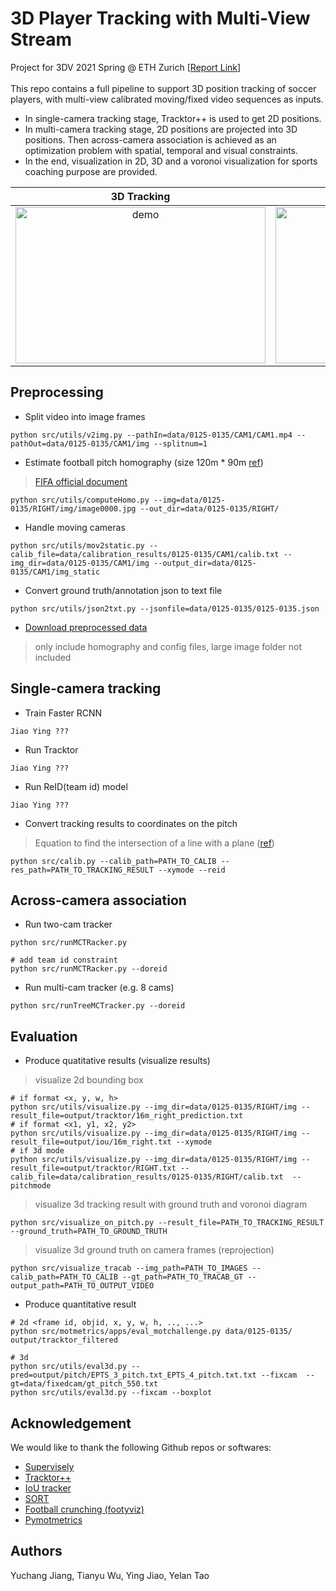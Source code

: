 # 3D Player Tracking with Multi-View Stream
Project for 3DV 2021 Spring @ ETH Zurich [[Report Link]()] <br/>
<br/>
This repo contains a full pipeline to support 3D position tracking of soccer players, with multi-view calibrated moving/fixed video sequences as inputs. 
- In single-camera tracking stage, Tracktor++ is used to get 2D positions.
- In multi-camera tracking stage, 2D positions are projected into 3D positions. Then across-camera association is achieved as an optimization problem with spatial, temporal and visual constraints.
- In the end, visualization in 2D, 3D and a voronoi visualization for sports coaching purpose are provided.

3D Tracking            |  Sports Coaching 
:-------------------------:|:-------------------------:
<img alt="demo" src="https://github.com/SherryJYC/3D-Tracking-MVS/blob/main/misc/cam1_right_team.gif" width="400" height="250" />  |  <img alt="demo" src="https://github.com/SherryJYC/3D-Tracking-MVS/blob/main/misc/cam1_right_team_gt_voronoi.gif" width="400" height="250" />



## Preprocessing 
- Split video into image frames
```
python src/utils/v2img.py --pathIn=data/0125-0135/CAM1/CAM1.mp4 --pathOut=data/0125-0135/CAM1/img --splitnum=1
```
- Estimate football pitch homography (size 120m * 90m [ref](https://www.quora.com/What-are-the-official-dimensions-of-a-soccer-field-in-the-FIFA-World-Cup))
> [FIFA official document](https://img.fifa.com/image/upload/datdz0pms85gbnqy4j3k.pdf)

```
python src/utils/computeHomo.py --img=data/0125-0135/RIGHT/img/image0000.jpg --out_dir=data/0125-0135/RIGHT/
```

- Handle moving cameras
```
python src/utils/mov2static.py --calib_file=data/calibration_results/0125-0135/CAM1/calib.txt --img_dir=data/0125-0135/CAM1/img --output_dir=data/0125-0135/CAM1/img_static
```
- Convert ground truth/annotation json to text file
```
python src/utils/json2txt.py --jsonfile=data/0125-0135/0125-0135.json
```

<!--
- After processing, data folder structure should be like:
```
data
├── 0125-0135
│   ├── CAM1
│   │   ├── img
│   │   ├── img_static
│   │   └── homo.npy
│   ├── RIGHT
│   │   
│   ├── proj_config.txt
│   ├── 16m_left.txt
│   ├── 16m_right.txt
│   └── id_mapping.txt
│       
└── calibration_results
    └── 0125-0135
        ├── CAM1
        └── RIGHT
```
-->
- [Download preprocessed data](https://polybox.ethz.ch/index.php/s/CvcT5pxOY90bpIF)
> only include homography and config files, large image folder not included

## Single-camera tracking
- Train Faster RCNN
```
Jiao Ying ???
```
- Run Tracktor
```
Jiao Ying ???
```
- Run ReID(team id) model
```
Jiao Ying ???
```
- Convert tracking results to coordinates on the pitch
> Equation to find the intersection of a line with a plane ([ref](https://math.stackexchange.com/questions/2041296/algorithm-for-line-in-plane-intersection-in-3d))

```
python src/calib.py --calib_path=PATH_TO_CALIB --res_path=PATH_TO_TRACKING_RESULT --xymode --reid
```
## Across-camera association

- Run two-cam tracker
```
python src/runMCTRacker.py 

# add team id constraint
python src/runMCTRacker.py --doreid
```

- Run multi-cam tracker (e.g. 8 cams)
```
python src/runTreeMCTracker.py --doreid
```

## Evaluation

- Produce quatitative results (visualize results)
> visualize 2d bounding box

```
# if format <x, y, w, h>
python src/utils/visualize.py --img_dir=data/0125-0135/RIGHT/img --result_file=output/tracktor/16m_right_prediction.txt 
# if format <x1, y1, x2, y2>
python src/utils/visualize.py --img_dir=data/0125-0135/RIGHT/img --result_file=output/iou/16m_right.txt --xymode
# if 3d mode
python src/utils/visualize.py --img_dir=data/0125-0135/RIGHT/img --result_file=output/tracktor/RIGHT.txt --calib_file=data/calibration_results/0125-0135/RIGHT/calib.txt  --pitchmode
```
> visualize 3d tracking result with ground truth and voronoi diagram

```
python src/visualize_on_pitch.py --result_file=PATH_TO_TRACKING_RESULT --ground_truth=PATH_TO_GROUND_TRUTH
```
> visualize 3d ground truth on camera frames (reprojection)

```
python src/visualize_tracab --img_path=PATH_TO_IMAGES --calib_path=PATH_TO_CALIB --gt_path=PATH_TO_TRACAB_GT --output_path=PATH_TO_OUTPUT_VIDEO
```
- Produce quantitative result

```
# 2d <frame id, objid, x, y, w, h, .., ...>
python src/motmetrics/apps/eval_motchallenge.py data/0125-0135/ output/tracktor_filtered

# 3d
python src/utils/eval3d.py --pred=output/pitch/EPTS_3_pitch.txt_EPTS_4_pitch.txt.txt --fixcam  --gt=data/fixedcam/gt_pitch_550.txt
python src/utils/eval3d.py --fixcam --boxplot
```

<!--
## Result

> 0125-0135 right moving camera
```
SORT
         IDF1   IDP   IDR  Rcll  Prcn GT MT PT ML   FP   FN IDs   FM   MOTA  MOTP IDt IDa IDm
RIGHT   58.3% 49.4% 71.3% 83.4% 57.8% 25 15 10  0 3674 1001  27  181  22.0% 0.340   5  23   1
CAM1    43.8% 35.3% 57.5% 67.9% 41.7% 22  6 15  1 2786  942  36  112 -28.2% 0.360   7  27   0
OVERALL 53.3% 44.4% 66.8% 78.3% 52.1% 47 21 25  1 6460 1943  63  293   5.5% 0.346  12  50   1

IOU
         IDF1   IDP   IDR  Rcll  Prcn GT MT PT ML   FP   FN IDs   FM   MOTA  MOTP IDt IDa IDm
RIGHT   61.8% 53.3% 73.6% 82.9% 60.0% 25 17  8  0 3330 1029  46  279  26.9% 0.336  15  23   1
CAM1    42.6% 33.2% 59.2% 67.7% 38.0% 22  6 15  1 3238  948  53  144 -44.4% 0.355   7  31   0
OVERALL 54.9% 45.6% 68.9% 77.9% 51.5% 47 23 23  1 6568 1977  99  423   3.6% 0.341  22  54   1

Tracktor
         IDF1   IDP   IDR  Rcll  Prcn GT MT PT ML   FP   FN IDs   FM   MOTA  MOTP IDt IDa IDm
RIGHT   72.6% 69.7% 75.8% 85.9% 79.0% 25 19  6  0 1376  848  21  213  62.8% 0.322   7  15   1
CAM1    49.3% 39.4% 65.9% 69.4% 41.5% 22  6 15  1 2871  899  17  146 -29.0% 0.344  10   7   0
OVERALL 63.7% 56.7% 72.6% 80.5% 63.0% 47 25 21  1 4247 1747  38  359  32.7% 0.328  17  22   1

```
-->

## Acknowledgement
We would like to thank the following Github repos or softwares: <br/>
- [Supervisely](https://app.supervise.ly/init)
- [Tracktor++](https://github.com/phil-bergmann/tracking_wo_bnw)
- [IoU tracker](https://github.com/GBJim/iou_tracker)
- [SORT](https://github.com/abewley/sort)
- [Football crunching (footyviz)](https://medium.com/football-crunching)
- [Pymotmetrics](https://github.com/cheind/py-motmetrics)

## Authors
Yuchang Jiang, Tianyu Wu, Ying Jiao, Yelan Tao

<!--
## Useful literature

- Learning to Track and Identify Players from Broadcast Sports Videos 2012 :rainbow:[[paper](https://www.cs.ubc.ca/~murphyk/Papers/weilwun-pami12.pdf)]
- Multicamera people tracking with probabilistic occupancy map 2013 [[paper](https://infoscience.epfl.ch/record/145991)][[project](https://www.epfl.ch/labs/cvlab/research/research-surv/research-body-surv-index-php/)]
- Multi-camera multi-player tracking with deep player identification in sports video 2020 [[paper](https://www.sciencedirect.com/science/article/abs/pii/S0031320320300650)]

## Useful Github repo
[Full pipeline: POM+DeepOcculusion+pyKSP](https://www.epfl.ch/labs/cvlab/research/research-surv/research-body-surv-index-php/) <br/>
[Soccer player tracking system](https://github.com/AndresGalaviz/Football-Player-Tracking) <br/>
[CVPR2020: How To Train Your Deep Multi-Object Tracker](https://github.com/yihongXU/deepMOT)
-->
